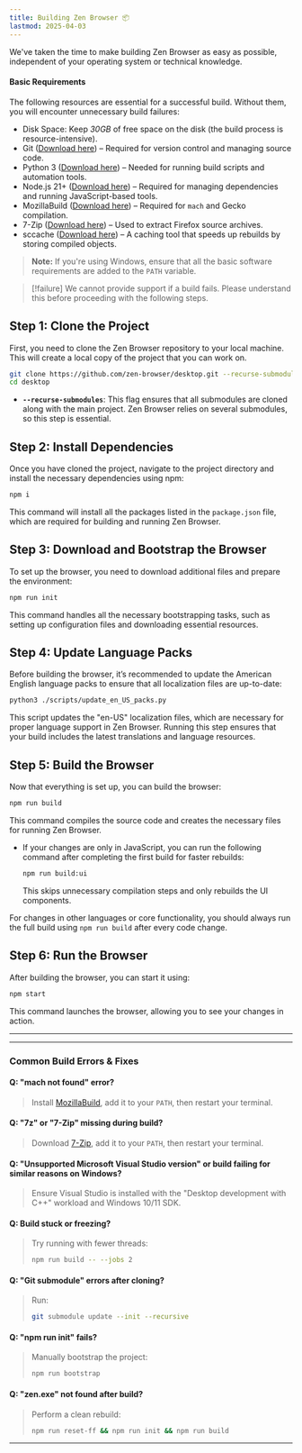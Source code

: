 ```yaml
---
title: Building Zen Browser 📦
lastmod: 2025-04-03
---
```


We've taken the time to make building Zen Browser as easy as possible, independent of your operating system or technical knowledge.

#### Basic Requirements  

The following resources are essential for a successful build. Without them, you will encounter unnecessary build failures:  

- Disk Space: Keep _30GB_ of free space on the disk (the build process is resource-intensive).  
- Git ([Download here](https://git-scm.com/downloads)) – Required for version control and managing source code.  
- Python 3 ([Download here](https://www.python.org/downloads/)) – Needed for running build scripts and automation tools.   
- Node.js 21+ ([Download here](https://nodejs.org/)) – Required for managing dependencies and running JavaScript-based tools.    
- MozillaBuild ([Download here](https://wiki.mozilla.org/MozillaBuild)) – Required for `mach` and Gecko compilation.  
- 7-Zip ([Download here](https://www.7-zip.org/download.html)) – Used to extract Firefox source archives.  
- sccache ([Download here](https://github.com/mozilla/sccache/releases)) – A caching tool that speeds up rebuilds by storing compiled objects.    

> **Note:** If you're using Windows, ensure that all the basic software requirements are added to the `PATH` variable.

> [!failure]
> We cannot provide support if a build fails. Please understand this before proceeding with the following steps.

## Step 1: Clone the Project

First, you need to clone the Zen Browser repository to your local machine. This will create a local copy of the project that you can work on.

```bash
git clone https://github.com/zen-browser/desktop.git --recurse-submodules
cd desktop
```

- **`--recurse-submodules`**: This flag ensures that all submodules are cloned along with the main project. Zen Browser relies on several submodules, so this step is essential.

## Step 2: Install Dependencies

Once you have cloned the project, navigate to the project directory and install the necessary dependencies using npm:

```bash
npm i
```

This command will install all the packages listed in the `package.json` file, which are required for building and running Zen Browser.

## Step 3: Download and Bootstrap the Browser

To set up the browser, you need to download additional files and prepare the environment:

```bash
npm run init
```

This command handles all the necessary bootstrapping tasks, such as setting up configuration files and downloading essential resources.

## Step 4: Update Language Packs

Before building the browser, it’s recommended to update the American English language packs to ensure that all localization files are up-to-date:

```bash
python3 ./scripts/update_en_US_packs.py
```

This script updates the "en-US" localization files, which are necessary for proper language support in Zen Browser. Running this step ensures that your build includes the latest translations and language resources.

## Step 5: Build the Browser

Now that everything is set up, you can build the browser:

```bash
npm run build
```

This command compiles the source code and creates the necessary files for running Zen Browser.

- If your changes are only in JavaScript, you can run the following command after completing the first build for faster rebuilds:  

  ```bash
  npm run build:ui
  ```  

  This skips unnecessary compilation steps and only rebuilds the UI components.  

For changes in other languages or core functionality, you should always run the full build using `npm run build` after every code change.  

## Step 6: Run the Browser

After building the browser, you can start it using:

```bash
npm start
```

This command launches the browser, allowing you to see your changes in action.

---
---

### Common Build Errors & Fixes

#### Q: "mach not found" error?  
> Install [MozillaBuild](https://wiki.mozilla.org/MozillaBuild), add it to your `PATH`, then restart your terminal.

#### Q: "7z" or "7-Zip" missing during build?  
> Download [7-Zip](https://www.7-zip.org/), add it to your `PATH`, then restart your terminal.

#### Q: "Unsupported Microsoft Visual Studio version" or build failing for similar reasons on Windows?  
> Ensure Visual Studio is installed with the "Desktop development with C++" workload and Windows 10/11 SDK.

#### Q: Build stuck or freezing?  
> Try running with fewer threads:  
> ```sh
> npm run build -- --jobs 2
> ```  

#### Q: "Git submodule" errors after cloning?  
> Run:  
> ```sh
> git submodule update --init --recursive
> ```  

#### Q: "npm run init" fails?  
> Manually bootstrap the project:  
> ```sh
> npm run bootstrap
> ```  

#### Q: "zen.exe" not found after build?  
> Perform a clean rebuild:  
> ```sh
> npm run reset-ff && npm run init && npm run build
> ```  

---